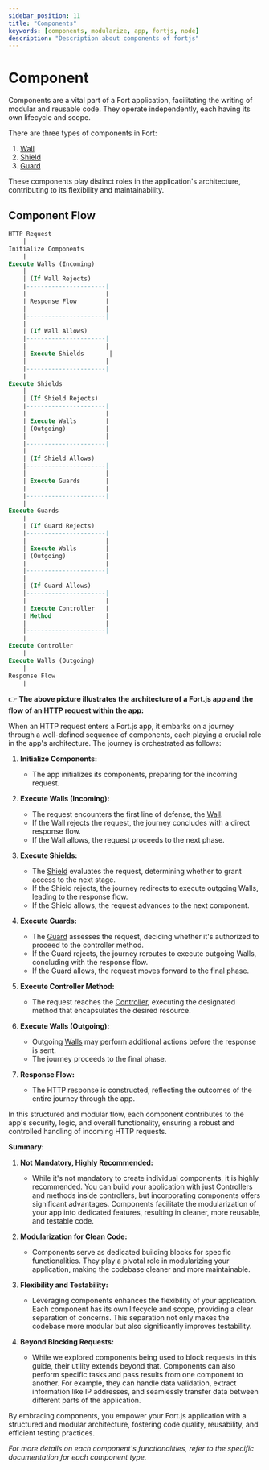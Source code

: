 ```yaml
---
sidebar_position: 11
title: "Components"
keywords: [components, modularize, app, fortjs, node]
description: "Description about components of fortjs"
---
```


# Component

Components are a vital part of a Fort application, facilitating the writing of modular and reusable code. They operate independently, each having its own lifecycle and scope.

There are three types of components in Fort:

1. [Wall](/docs/component/wall)
2. [Shield](/docs/component/shield)
3. [Guard](/docs/component/guard)

These components play distinct roles in the application's architecture, contributing to its flexibility and maintainability.

## Component Flow 

<!-- <img src={require("/static/img/icons/fort_component.png").default} height="600"/> -->

```sql
HTTP Request
    |
Initialize Components
    |
Execute Walls (Incoming)
    |
    | (If Wall Rejects)
    |----------------------|
    |                      |
    | Response Flow        |
    |                      |
    |----------------------|
    |
    | (If Wall Allows)
    |----------------------|
    |                      |
    | Execute Shields       |
    |                      |
    |----------------------|
    |
Execute Shields
    |
    | (If Shield Rejects)
    |----------------------|
    |                      |
    | Execute Walls        |
    | (Outgoing)           |
    |                      |
    |----------------------|
    |
    | (If Shield Allows)
    |----------------------|
    |                      |
    | Execute Guards       |
    |                      |
    |----------------------|
    |
Execute Guards
    |
    | (If Guard Rejects)
    |----------------------|
    |                      |
    | Execute Walls        |
    | (Outgoing)           |
    |                      |
    |----------------------|
    |
    | (If Guard Allows)
    |----------------------|
    |                      |
    | Execute Controller   |
    | Method               |
    |                      |
    |----------------------|
    |
Execute Controller
    |
Execute Walls (Outgoing)
    |
Response Flow
    |

```
👉 **The above picture illustrates the architecture of a Fort.js app and the flow of an HTTP request within the app:**

When an HTTP request enters a Fort.js app, it embarks on a journey through a well-defined sequence of components, each playing a crucial role in the app's architecture. The journey is orchestrated as follows:

1. **Initialize Components:**
   - The app initializes its components, preparing for the incoming request.

2. **Execute Walls (Incoming):**
   - The request encounters the first line of defense, the [Wall](/docs/component/wall). 
   - If the Wall rejects the request, the journey concludes with a direct response flow.
   - If the Wall allows, the request proceeds to the next phase.

3. **Execute Shields:**
   - The [Shield](/docs/component/shield) evaluates the request, determining whether to grant access to the next stage.
   - If the Shield rejects, the journey redirects to execute outgoing Walls, leading to the response flow.
   - If the Shield allows, the request advances to the next component.

4. **Execute Guards:**
   - The [Guard](/docs/component/guard) assesses the request, deciding whether it's authorized to proceed to the controller method.
   - If the Guard rejects, the journey reroutes to execute outgoing Walls, concluding with the response flow.
   - If the Guard allows, the request moves forward to the final phase.

5. **Execute Controller Method:**
   - The request reaches the [Controller](/docs/controller), executing the designated method that encapsulates the desired resource.

6. **Execute Walls (Outgoing):**
   - Outgoing [Walls](/docs/component/wall) may perform additional actions before the response is sent.
   - The journey proceeds to the final phase.

7. **Response Flow:**
   - The HTTP response is constructed, reflecting the outcomes of the entire journey through the app.

In this structured and modular flow, each component contributes to the app's security, logic, and overall functionality, ensuring a robust and controlled handling of incoming HTTP requests.

**Summary:**

1. **Not Mandatory, Highly Recommended:**
   - While it's not mandatory to create individual components, it is highly recommended. You can build your application with just Controllers and methods inside controllers, but incorporating components offers significant advantages. Components facilitate the modularization of your app into dedicated features, resulting in cleaner, more reusable, and testable code.

2. **Modularization for Clean Code:**
   - Components serve as dedicated building blocks for specific functionalities. They play a pivotal role in modularizing your application, making the codebase cleaner and more maintainable.

3. **Flexibility and Testability:**
   - Leveraging components enhances the flexibility of your application. Each component has its own lifecycle and scope, providing a clear separation of concerns. This separation not only makes the codebase more modular but also significantly improves testability.

4. **Beyond Blocking Requests:**
   - While we explored components being used to block requests in this guide, their utility extends beyond that. Components can also perform specific tasks and pass results from one component to another. For example, they can handle data validation, extract information like IP addresses, and seamlessly transfer data between different parts of the application.

By embracing components, you empower your Fort.js application with a structured and modular architecture, fostering code quality, reusability, and efficient testing practices.

*For more details on each component's functionalities, refer to the specific documentation for each component type.*

 